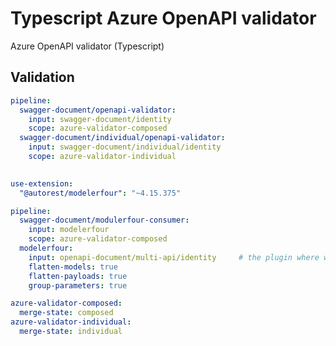 # Typescript Azure OpenAPI validator

Azure OpenAPI validator (Typescript)

## Validation

``` yaml $(azure-validator) && !$(v3)
pipeline:
  swagger-document/openapi-validator:
    input: swagger-document/identity
    scope: azure-validator-composed
  swagger-document/individual/openapi-validator:
    input: swagger-document/individual/identity
    scope: azure-validator-individual
    
```

``` yaml $(azure-validator) && $(v3)
use-extension:
  "@autorest/modelerfour": "~4.15.375"

pipeline:
  swagger-document/modulerfour-consumer:
    input: modelerfour
    scope: azure-validator-composed
  modelerfour:
    input: openapi-document/multi-api/identity     # the plugin where we get inputs from
    flatten-models: true
    flatten-payloads: true
    group-parameters: true
```

``` yaml $(azure-validator)
azure-validator-composed:
  merge-state: composed
azure-validator-individual:
  merge-state: individual
```